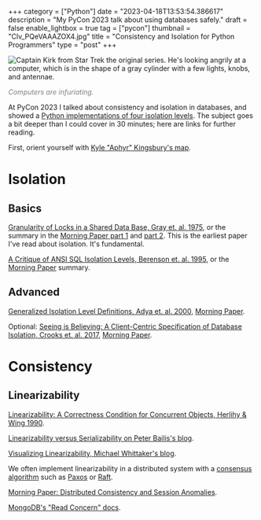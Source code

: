 +++
category = ["Python"]
date = "2023-04-18T13:53:54.386617"
description = "My PyCon 2023 talk about using databases safely."
draft = false
enable_lightbox = true
tag = ["pycon"]
thumbnail = "Clv_PQeVAAAZOX4.jpg"
title = "Consistency and Isolation for Python Programmers"
type = "post"
+++

![Captain Kirk from Star Trek the original series. He's looking angrily at a computer, which is in the shape of a gray cylinder with a few lights, knobs, and antennae.](Clv_PQeVAAAZOX4.jpg)

<span style="color: gray; font-style: italic">Computers are infuriating.</span>

At PyCon 2023 I talked about consistency and isolation in databases, and showed a [Python implementations of four isolation levels](https://github.com/ajdavis/consistency-isolation-pycon-2023). The subject goes a bit deeper than I could cover in 30 minutes; here are links for further reading.

First, orient yourself with [Kyle "Aphyr" Kingsbury's map](https://jepsen.io/consistency).

# Isolation

## Basics

[Granularity of Locks in a Shared Data Base, Gray et. al. 1975](http://pages.cs.wisc.edu/~nil/764/Trans/13_P428.pdf), or the summary in the [Morning Paper part 1](https://blog.acolyer.org/2016/01/05/granularity-of-locks/) and [part 2](https://blog.acolyer.org/2016/01/06/degree-of-consistency/). This is the earliest paper I've read about isolation. It's fundamental.

[A Critique of ANSI SQL Isolation Levels, Berenson et. al. 1995](https://arxiv.org/pdf/cs/0701157.pdf), or the [Morning Paper](https://blog.acolyer.org/2016/02/24/a-critique-of-ansi-sql-isolation-levels/) summary.

## Advanced

[Generalized Isolation Level Definitions, Adya et. al. 2000](https://pmg.csail.mit.edu/papers/icde00.pdf), [Morning Paper](https://blog.acolyer.org/2016/02/25/generalized-isolation-level-definitions/).

Optional: [Seeing is Believing: A Client-Centric Specification of Database Isolation, Crooks et. al. 2017](https://www.cs.cornell.edu/lorenzo/papers/Crooks17Seeing.pdf), [Morning Paper](https://blog.acolyer.org/2020/11/30/seeing-is-believing/).

# Consistency

## Linearizability

[Linearizability: A Correctness Condition for Concurrent Objects, Herlihy & Wing 1990](http://cs.brown.edu/~mph/HerlihyW90/p463-herlihy.pdf).

[Linearizability versus Serializability on Peter Bailis's blog](http://www.bailis.org/blog/linearizability-versus-serializability/).

[Visualizing Linearizability, Michael Whittaker's blog](https://mwhittaker.github.io/blog/visualizing_linearizability/).

We often implement linearizability in a distributed system with a [consensus algorithm](https://en.wikipedia.org/wiki/Consensus_(computer_science)) such as [Paxos](https://en.wikipedia.org/wiki/Paxos_(computer_science)) or [Raft](https://raft.github.io/).

[Morning Paper: Distributed Consistency and Session Anomalies](https://blog.acolyer.org/2016/02/26/distributed-consistency-and-session-anomalies/).

[MongoDB's "Read Concern" docs](https://www.mongodb.com/docs/manual/reference/read-concern/).

